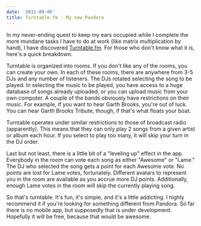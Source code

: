 ```yaml
---
date: '2011-09-06'
title: Turntable.fm - My new Pandora
---
```


<p>In my never-ending quest to keep my ears occupied while I complete the more mundane tasks I have to do at work (like matrix multiplication by hand), I have discovered <a href="https://turntable.fm">Turntable.fm</a>. For those who don't know what it is, here's a quick breakdown.</p>
<p>Turntable is organized into rooms. If you don't like any of the rooms, you can create your own. In each of these rooms, there are anywhere from 3-5 DJs and any number of listeners. The DJs rotated selecting the song to be played. In selecting the music to be played, you have access to a huge database of songs already uploaded, or you can upload music from your own computer. A couple of the bands obviously have restrictions on their music. For example, if you want to hear Garth Brooks, you're out of luck. You can hear Garth Brooks Tribute, though, if that's what floats your boat.</p>
<p>Turntable operates under similar restrictions to those of broadcast radio (apparently). This means that they can only play 2 songs from a given artist or album each hour. If you select to play too many, it will skip your turn in the DJ order.</p>
<p>Last but not least, there is a little bit of a "leveling up" effect in the app. Everybody in the room can vote each song as either "Awesome" or "Lame." The DJ who selected the song gets a point for each Awesome vote. No points are lost for Lame votes, fortunately. Different avatars to represent you in the room are available as you accrue more DJ points. Additionally, enough Lame votes in the room will skip the currently playing song.</p>
<p>So that's turntable. It's fun, it's simple, and it's a little addicting. I highly recommend it if you're looking for something different from Pandora. So far there is no mobile app, but supposedly that is under development. Hopefully it will be free, because that would be awesome.</p>
